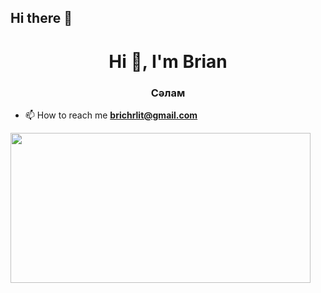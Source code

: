 ## Hi there 👋

<h1 align="center">Hi 👋, I'm Brian</h1>
<h3 align="center">Сәлам</h3>

- 📫 How to reach me **brichrlit@gmail.com**
<img src="https://github.com/BBrain778/BBrain778/nicelaaaa.png" height="240" width="480">
<p align="left">
</p>



